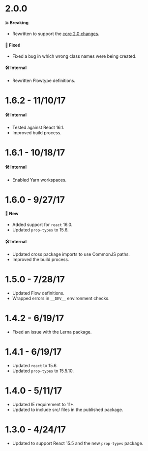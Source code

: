 # 2.0.0
#### 💥 Breaking
* Rewritten to support the [core 2.0 changes](https://github.com/milesj/aesthetic/blob/master/packages/aesthetic/CHANGELOG.md).

#### 🐞 Fixed
* Fixed a bug in which wrong class names were being created.

#### 🛠 Internal
* Rewritten Flowtype definitions.

# 1.6.2 - 11/10/17
#### 🛠 Internal
* Tested against React 16.1.
* Improved build process.

# 1.6.1 - 10/18/17
#### 🛠 Internal
* Enabled Yarn workspaces.

# 1.6.0 - 9/27/17
#### 🚀 New
* Added support for `react` 16.0.
* Updated `prop-types` to 15.6.

#### 🛠 Internal
* Updated cross package imports to use CommonJS paths.
* Improved the build process.

# 1.5.0 - 7/28/17
* Updated Flow definitions.
* Wrapped errors in `__DEV__` environment checks.

# 1.4.2 - 6/19/17
* Fixed an issue with the Lerna package.

# 1.4.1 - 6/19/17
* Updated `react` to 15.6.
* Updated `prop-types` to 15.5.10.

# 1.4.0 - 5/11/17
* Updated IE requirement to 11+.
* Updated to include src/ files in the published package.

# 1.3.0 - 4/24/17
* Updated to support React 15.5 and the new `prop-types` package.
